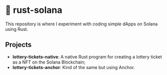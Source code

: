 # 🦀 rust-solana

This repository is where I experiment with coding simple dApps on Solana using Rust.

## Projects

- **lottery-tickets-native**: A native Rust program for creating a lottery ticket as a NFT on the Solana Blockchain;
- **lottery-tickets-anchor**: Kind of the same but using Anchor.
